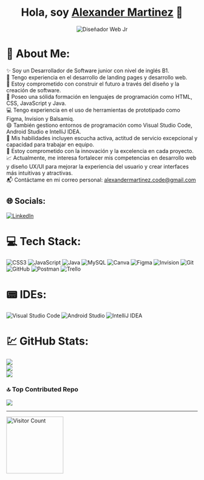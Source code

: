 <div align="center">
<h1 align="center">Hola, soy <a href="www.linkedin.com/in/brayan-puentes-desarrollador-web">Alexander Martinez</a> 👋</h1>
</div>
<div align="center">
  <img src="https://i.ibb.co/7bzZcSD/Dise-ador-Web-Jr.png" alt="Diseñador Web Jr">
</div>

# 💫 About Me:
✨ Soy un Desarrollador de Software junior con nivel de inglés B1.<br>🚀 Tengo experiencia en el desarrollo de landing pages y desarrollo web.<br>👯 Estoy comprometido con construir el futuro a través del diseño y la creación de software.<br>💬 Poseo una sólida formación en lenguajes de programación como HTML, CSS, JavaScript y Java.<br>💻 Tengo experiencia en el uso de herramientas de prototipado como Figma, Invision y Balsamiq.<br>😄 También gestiono entornos de programación como Visual Studio Code, Android Studio e IntelliJ IDEA.<br>🌟 Mis habilidades incluyen escucha activa, actitud de servicio excepcional y capacidad para trabajar en equipo.<br>🔧 Estoy comprometido con la innovación y la excelencia en cada proyecto.<br>📈 Actualmente, me interesa fortalecer mis competencias en desarrollo web y diseño UX/UI para mejorar la experiencia del usuario y crear interfaces más intuitivas y atractivas.<br>📬 Contáctame en mi correo personal: alexandermartinez.code@gmail.com


## 🌐 Socials:
[![LinkedIn](https://img.shields.io/badge/LinkedIn-%230077B5.svg?logo=linkedin&logoColor=white)](https://linkedin.com/in/www.linkedin.com/in/brayan-puentes-desarrollador-web) <br/>

# 💻 Tech Stack:
![CSS3](https://img.shields.io/badge/css3-%231572B6.svg?style=for-the-badge&logo=css3&logoColor=white) ![JavaScript](https://img.shields.io/badge/javascript-%23323330.svg?style=for-the-badge&logo=javascript&logoColor=%23F7DF1E) ![Java](https://img.shields.io/badge/java-%23ED8B00.svg?style=for-the-badge&logo=openjdk&logoColor=white) ![MySQL](https://img.shields.io/badge/mysql-4479A1.svg?style=for-the-badge&logo=mysql&logoColor=white) ![Canva](https://img.shields.io/badge/Canva-%2300C4CC.svg?style=for-the-badge&logo=Canva&logoColor=white) ![Figma](https://img.shields.io/badge/figma-%23F24E1E.svg?style=for-the-badge&logo=figma&logoColor=white) ![Invision](https://img.shields.io/badge/invision-FF3366?style=for-the-badge&logo=invision&logoColor=white) ![Git](https://img.shields.io/badge/git-%23F05033.svg?style=for-the-badge&logo=git&logoColor=white) ![GitHub](https://img.shields.io/badge/github-%23121011.svg?style=for-the-badge&logo=github&logoColor=white) ![Postman](https://img.shields.io/badge/Postman-FF6C37?style=for-the-badge&logo=postman&logoColor=white) ![Trello](https://img.shields.io/badge/Trello-%23026AA7.svg?style=for-the-badge&logo=Trello&logoColor=white)

# 📟 IDEs:
![Visual Studio Code](https://img.shields.io/badge/Visual_Studio_Code-%230078D7.svg?style=for-the-badge&logo=visual-studio-code&logoColor=white)
![Android Studio](https://img.shields.io/badge/Android_Studio-%23a5f5d9.svg?style=for-the-badge&logo=android-studio&logoColor=white)
![IntelliJ IDEA](https://img.shields.io/badge/IntelliJ_IDEA-%23000000.svg?style=for-the-badge&logo=intellij-idea&logoColor=white)

# 💹 GitHub Stats:
![](https://github-readme-stats.vercel.app/api?username=AlexanderMartinezxD&theme=tokyonight&hide_border=false&include_all_commits=false&count_private=false)<br/>
![](https://github-readme-streak-stats.herokuapp.com/?user=AlexanderMartinezxD&theme=tokyonight&hide_border=false)<br/>
![](https://github-readme-stats.vercel.app/api/top-langs/?username=AlexanderMartinezxD&theme=tokyonight&hide_border=false&include_all_commits=false&count_private=false&layout=compact)

### 🔝 Top Contributed Repo
![](https://github-contributor-stats.vercel.app/api?username=AlexanderMartinezxD&limit=5&theme=dark&combine_all_yearly_contributions=true)

---
<a href="https://visitcount.itsvg.in">
    <img src="https://visitcount.itsvg.in/api?id=AlexanderMartinezxD&icon=0&color=9" alt="Visitor Count" width="150"/>
</a>


<!-- Proudly created with GPRM ( https://gprm.itsvg.in ) -->
